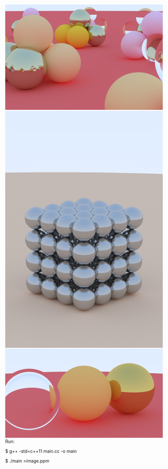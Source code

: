 ![](images/piramides.png)
![](images/square.png)
![](images/boles.png)
Run:

$ g++ -std=c++11 main.cc -o main

$ ./main >image.ppm

